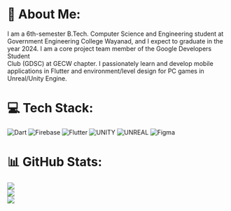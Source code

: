 # 💫 About Me:
I am a 6th-semester B.Tech. Computer Science and Engineering student at Government Engineering College Wayanad, and I expect to graduate in the year 2024. I am a core project team member of the Google Developers Student<br>Club (GDSC) at GECW chapter. I passionately learn and develop mobile applications in Flutter and environment/level design for PC games in Unreal/Unity Engine.


# 💻 Tech Stack:
![Dart](https://img.shields.io/badge/dart-%230175C2.svg?style=flat&logo=dart&logoColor=white) ![Firebase](https://img.shields.io/badge/firebase-%23039BE5.svg?style=flat&logo=firebase) ![Flutter](https://img.shields.io/badge/Flutter-%2302569B.svg?style=flat&logo=Flutter&logoColor=white) ![UNITY](https://img.shields.io/badge/Unity-%2320232a.svg?style=flat&logo=unity&logoColor=white) ![UNREAL](https://img.shields.io/badge/unreal-%2320232a.svg?style=flat&logo=unreal-engine&logoColor=white) 	![Figma](https://img.shields.io/badge/figma-%23F24E1E.svg?style=flat&logo=figma&logoColor=white)
# 📊 GitHub Stats:
![](https://github-readme-stats.vercel.app/api?username=BRICEJOSHY&theme=dracula&hide_border=false&include_all_commits=true&count_private=false)<br/>
![](https://github-readme-streak-stats.herokuapp.com/?user=BRICEJOSHY&theme=dracula&hide_border=false)<br/>
![](https://github-readme-stats.vercel.app/api/top-langs/?username=BRICEJOSHY&theme=dracula&hide_border=false&include_all_commits=true&count_private=false&layout=compact)

<!-- Proudly created with GPRM ( https://gprm.itsvg.in ) -->
